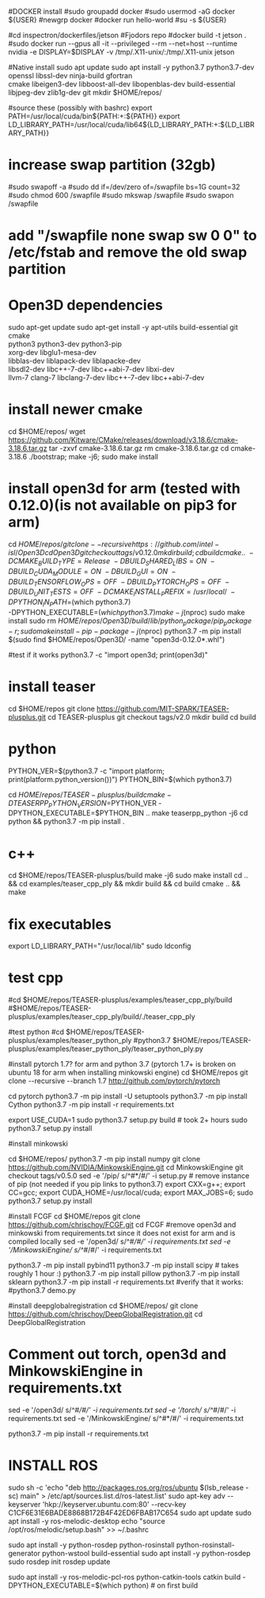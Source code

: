 #DOCKER install 
#sudo groupadd docker
#sudo usermod -aG docker ${USER}
#newgrp docker 
#docker run hello-world
#su -s ${USER}


#cd inspectron/dockerfiles/jetson #Fjodors repo
#docker build -t jetson .
#sudo docker run  --gpus all -it --privileged --rm --net=host --runtime nvidia -e DISPLAY=$DISPLAY -v /tmp/.X11-unix/:/tmp/.X11-unix jetson 

#Native install
sudo apt update
sudo apt install -y python3.7 python3.7-dev openssl libssl-dev  ninja-build gfortran \
cmake libeigen3-dev libboost-all-dev libopenblas-dev build-essential \
libjpeg-dev zlib1g-dev git
mkdir $HOME/repos/

#source these (possibly with bashrc)
export PATH=/usr/local/cuda/bin${PATH:+:${PATH}}
export LD_LIBRARY_PATH=/usr/local/cuda/lib64${LD_LIBRARY_PATH:+:${LD_LIBRARY_PATH}}

# increase swap partition (32gb)
#sudo swapoff -a
#sudo dd if=/dev/zero of=/swapfile bs=1G count=32
#sudo chmod 600 /swapfile
#sudo mkswap /swapfile
#sudo swapon /swapfile
# add "/swapfile none swap sw 0 0" to /etc/fstab and remove the old swap partition


# Open3D dependencies
sudo apt-get update 
sudo apt-get install -y apt-utils build-essential git cmake \
 python3 python3-dev python3-pip \
 xorg-dev libglu1-mesa-dev \
libblas-dev liblapack-dev liblapacke-dev \
 libsdl2-dev libc++-7-dev libc++abi-7-dev libxi-dev \
 llvm-7 clang-7 libclang-7-dev libc++-7-dev libc++abi-7-dev 

# install newer cmake
cd $HOME/repos/
wget https://github.com/Kitware/CMake/releases/download/v3.18.6/cmake-3.18.6.tar.gz
tar -zxvf cmake-3.18.6.tar.gz
rm cmake-3.18.6.tar.gz
cd cmake-3.18.6
./bootstrap; make -j6; sudo make install

# install open3d for arm (tested with 0.12.0)(is not available on pip3 for arm)
cd $HOME/repos/
git clone --recursive https://github.com/intel-isl/Open3D
cd Open3D
git checkout tags/v0.12.0
mkdir build; cd build
cmake .. \
    -DCMAKE_BUILD_TYPE=Release \
    -DBUILD_SHARED_LIBS=ON \
    -DBUILD_CUDA_MODULE=ON \
    -DBUILD_GUI=ON \
    -DBUILD_TENSORFLOW_OPS=OFF \
    -DBUILD_PYTORCH_OPS=OFF \
    -DBUILD_UNIT_TESTS=OFF \
    -DCMAKE_INSTALL_PREFIX=/usr/local/ \
    -DPYTHON_IN_PATH=$(which python3.7) \
    -DPYTHON_EXECUTABLE=$(which python3.7) 
make -j$(nproc)
sudo make install
sudo rm $HOME/repos/Open3D/build/lib/python_package/pip_package -r; sudo make install-pip-package -j$(nproc)
python3.7 -m pip install $(sudo find $HOME/repos/Open3D/ -name "open3d-0.12.0*.whl")

#test if it works
python3.7 -c "import open3d; print(open3d)"


# install teaser
cd $HOME/repos
git clone https://github.com/MIT-SPARK/TEASER-plusplus.git
cd TEASER-plusplus 
git checkout tags/v2.0
mkdir build
cd build


# python
PYTHON_VER=$(python3.7 -c "import platform; print(platform.python_version())")
PYTHON_BIN=$(which python3.7)

cd $HOME/repos/TEASER-plusplus/build
cmake  -DTEASERPP_PYTHON_VERSION=$PYTHON_VER  -DPYTHON_EXECUTABLE=$PYTHON_BIN ..
make teaserpp_python -j6
cd python && python3.7 -m pip install .

# c++
cd $HOME/repos/TEASER-plusplus/build
make -j6
sudo make install
cd .. && cd examples/teaser_cpp_ply && mkdir build && cd build
cmake .. && make

# fix executables
export LD_LIBRARY_PATH="/usr/local/lib"
sudo ldconfig

# test cpp
#cd $HOME/repos/TEASER-plusplus/examples/teaser_cpp_ply/build
#$HOME/repos/TEASER-plusplus/examples/teaser_cpp_ply/build/./teaser_cpp_ply

#test python
#cd $HOME/repos/TEASER-plusplus/examples/teaser_python_ply
#python3.7 $HOME/repos/TEASER-plusplus/examples/teaser_python_ply/teaser_python_ply.py



#install pytorch 1.7? for arm and python 3.7 (pytorch 1.7+ is broken on ubuntu 18 for arm when installing minkowski engine)
cd $HOME/repos
git clone --recursive --branch 1.7 http://github.com/pytorch/pytorch

cd pytorch
python3.7 -m pip install -U setuptools
python3.7 -m pip install Cython
python3.7 -m pip install -r requirements.txt

export USE_CUDA=1
sudo python3.7 setup.py build # took 2+ hours
sudo python3.7 setup.py install

#install minkowski
 
cd $HOME/repos/
python3.7 -m pip install numpy
git clone https://github.com/NVIDIA/MinkowskiEngine.git
cd MinkowskiEngine
git checkout tags/v0.5.0
sed -e '/pip/ s/^#*/#/' -i setup.py # remove instance of pip (not needed if you pip links to python3.7)
export CXX=g++; 
export CC=gcc;
export CUDA_HOME=/usr/local/cuda; 
export MAX_JOBS=6;
sudo python3.7 setup.py install


#install FCGF
cd $HOME/repos
git clone https://github.com/chrischoy/FCGF.git
cd FCGF
#remove open3d and minkowski from requirements.txt since it does not exist for arm and is compiled locally
sed -e '/open3d/ s/^#*/#/' -i requirements.txt 
sed -e '/MinkowskiEngine/ s/^#*/#/' -i requirements.txt 

python3.7 -m pip install pybind11
python3.7 -m pip install scipy # takes roughly 1 hour :)
python3.7 -m pip install pillow
python3.7 -m pip install sklearn
python3.7 -m pip install -r requirements.txt
#verify that it works:
#python3.7 demo.py


#install deepglobalregistration
cd $HOME/repos/
git clone https://github.com/chrischoy/DeepGlobalRegistration.git
cd DeepGlobalRegistration
# Comment out torch, open3d and MinkowskiEngine in requirements.txt
sed -e '/open3d/ s/^#*/#/' -i requirements.txt 
sed -e '/torch/ s/^#*/#/' -i requirements.txt 
sed -e '/MinkowskiEngine/ s/^#*/#/' -i requirements.txt 

python3.7 -m pip install -r requirements.txt

# INSTALL ROS
sudo sh -c 'echo "deb http://packages.ros.org/ros/ubuntu $(lsb_release -sc) main" > /etc/apt/sources.list.d/ros-latest.list'
sudo apt-key adv --keyserver 'hkp://keyserver.ubuntu.com:80' --recv-key C1CF6E31E6BADE8868B172B4F42ED6FBAB17C654
sudo apt update
sudo apt install -y ros-melodic-desktop
echo "source /opt/ros/melodic/setup.bash" >> ~/.bashrc

sudo apt install -y python-rosdep python-rosinstall python-rosinstall-generator python-wstool build-essential
sudo apt install -y python-rosdep
sudo rosdep init
rosdep update

sudo apt install -y ros-melodic-pcl-ros python-catkin-tools 
catkin build -DPYTHON_EXECUTABLE=$(which python) # on first build


